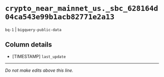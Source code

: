 # `crypto_near_mainnet_us._sbc_628164d04ca543e99b1acb82771e2a13`
`bq-1` | `bigquery-public-data`

## Column details
* [TIMESTAMP] `last_update`

-------------------------------------------------------------------------------
*Do not make edits above this line.*
